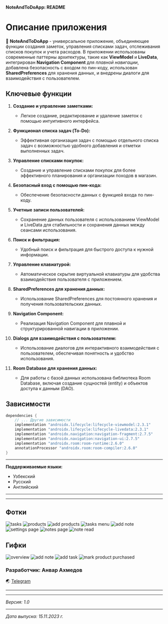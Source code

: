 **NoteAndToDoApp: README**

# Описание приложения

:memo: **NoteAndToDoApp** - универсальное приложение, объединяющее функции создания заметок, управления списками задач, отслеживания списков покупок и учета расходов. В приложении использованы современные паттерны архитектуры, такие как **ViewModel** и **LiveData**, интегрирован **Navigation Component** для *плавной навигации*, добавлена безопасность с входом по пин-коду, использован **SharedPreferences** для хранения данных, и внедрены диалоги для взаимодействия с пользователем.

## Ключевые функции

1. **Создание и управление заметками:**
    - Легкое создание, редактирование и удаление заметок с помощью интуитивного интерфейса.

2. **Функционал списка задач (To-Do):**
    - Эффективная организация задач с помощью отдельного списка задач с возможностью удобного добавления и отметки выполненных задач.

3. **Управление списками покупок:**
    - Создание и управление списками покупок для более эффективного планирования и организации походов в магазин.

4. **Безопасный вход с помощью пин-кода:**
    - Обеспечение безопасности данных с функцией входа по пин-коду.

5. **Учетные записи пользователей:**
    - Сохранение данных пользователя с использованием ViewModel и LiveData для стабильности и сохранения данных между сеансами использования.

6. **Поиск и фильтрация:**
    - Удобный поиск и фильтрация для быстрого доступа к нужной информации.

7. **Управление клавиатурой:**
    - Автоматическое скрытие виртуальной клавиатуры для удобства взаимодействия пользователя с приложением.

8. **SharedPreferences для хранения данных:**
    - Использование SharedPreferences для постоянного хранения и получения пользовательских данных.

9.  **Navigation Component:**
    - Реализация Navigation Component для плавной и структурированной навигации в приложении.

10. **Dialogs для взаимодействия с пользователем:**
    - Использование диалогов для интерактивного взаимодействия с пользователем, обеспечивая понятность и удобство использования.

11. **Room Database для хранения данных:**
    - Для работы с базой данных использована библиотека Room Database, включая создание сущностей (entity) и объектов доступа к данным (DAO).

## Зависимости

```gradle
dependencies {
    // ... Другие зависимости
    implementation "androidx.lifecycle:lifecycle-viewmodel:2.3.1"
    implementation "androidx.lifecycle:lifecycle-livedata:2.3.1"
    implementation "androidx.navigation:navigation-fragment:2.7.5"
    implementation "androidx.navigation:navigation-ui:2.7.5"
    implementation "androidx.room:room-runtime:2.6.0"
    annotationProcessor "androidx.room:room-compiler:2.6.0"
}
```
___
**Поддерживаемые языки:**
- Узбекский
- Русский
- Английский

___
___
## **Фотки**
![tasks](https://github.com/admiralD84/notesApp/blob/master/images/photo_2023-11-17_14-27-31.jpg)
![products](https://github.com/admiralD84/notesApp/blob/master/images/photo_2023-11-17_14-27-32.jpg, "Shopping list")
![add products](https://github.com/admiralD84/notesApp/blob/master/images/photo_2023-11-17_14-27-28.jpg, "Add new products")
![tasks menu](https://github.com/admiralD84/notesApp/blob/master/images/photo_2023-11-17_14-27-13.jpg, "Task page menu")
![add note](https://github.com/admiralD84/notesApp/blob/master/images/photo_2023-11-17_14-27-34.jpg, "Add new note")
![settings page](https://github.com/admiralD84/notesApp/blob/master/images/photo_2023-11-17_14-27-37.jpg, "Settings page")
![notes page](https://github.com/admiralD84/notesApp/blob/master/images/photo_2023-11-17_14-27-43.jpg, "Notes page")
![note read](https://github.com/admiralD84/notesApp/blob/master/images/photo_2023-11-17_14-57-14.jpg, "Read notes page")

## **Гифки**
![overview](https://github.com/admiralD84/notesApp/blob/master/images/tasks.gif)
![add note](https://github.com/admiralD84/notesApp/blob/master/images/add_notes.gif)
![add task](https://github.com/admiralD84/notesApp/blob/master/images/add_tasks.gif)
![mark product purchased](https://github.com/admiralD84/notesApp/blob/master/images/product_purchase.gif)



### **Разработчик:** Анвар Ахмедов

:earth_asia: [Telegram](https://t.me/admiralD)

___
___
*Версия: 1.0*
___
*Дата выпуска: 15.11.2023 г.*
